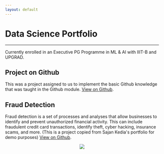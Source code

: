 ```yaml
---
layout: default
---
```

# Data Science Portfolio
---

Currently enrolled in an Executive PG Programme in ML & AI with IIIT-B and UPGRAD.

## Project on Github

This was a project assigned to us to implement the basic Github knowledge that was taught in the Github module.
[View on Github](https://github.com/allenpaine/Course).

## Fraud Detection

Fraud detection is a set of processes and analyses that allow businesses to identify and prevent unauthorized financial activity. This can include fraudulent credit card transactions, identify theft, cyber hacking, insurance scams, and more.
(This is a project copied from Sajan Kedia's portfolio for demo purposes)
[View on Github](https://github.com/sajankedia/fraud_detection).

<center><img src="assets/img/fraud_detection.jpg"/></center>
